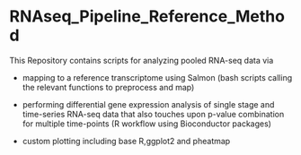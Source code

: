 RNAseq_Pipeline_Reference_Method
================================
This Repository contains scripts for analyzing pooled RNA-seq data via 
- mapping to a reference transcriptome using Salmon (bash scripts calling the relevant functions to preprocess and map)

- performing differential gene expression analysis of single stage and time-series RNA-seq data that also touches upon p-value combination for multiple time-points (R workflow using Bioconductor packages)

- custom plotting including base R,ggplot2 and pheatmap

